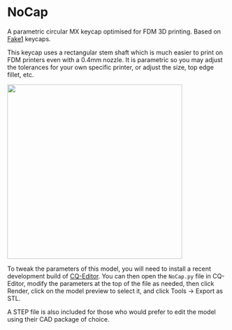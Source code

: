 # NoCap
A parametric circular MX keycap optimised for FDM 3D printing. Based on [Fake1](https://www.thingiverse.com/thing:4917086) keycaps.

This keycap uses a rectangular stem shaft which is much easier to print on FDM printers even with a 0.4mm nozzle. It is parametric so you may adjust the tolerances for your own specific printer, or adjust the size, top edge fillet, etc.

<img src="https://user-images.githubusercontent.com/1266473/229211387-ae02b253-672c-408d-84b1-5f0f73ca43cf.png" width="400" />


To tweak the parameters of this model, you will need to install a recent development build of [CQ-Editor](https://github.com/CadQuery/CQ-editor#development-packages). You can then open the `NoCap.py` file in CQ-Editor, modify the parameters at the top of the file as needed, then click Render, click on the model preview to select it, and click Tools -> Export as STL.

A STEP file is also included for those who would prefer to edit the model using their CAD package of choice.
